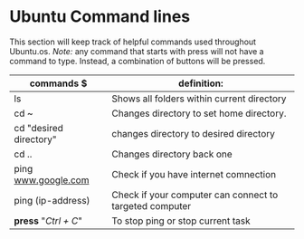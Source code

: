 # Ubuntu Command lines

This section will keep track of helpful commands used throughout Ubuntu.os.
*Note:* any command that starts with press will not have a command to type. Instead, a combination of buttons will be pressed.

|                commands  $                   |                           definition:                              |
|----------------------------------------------|--------------------------------------------------------------------|
|  ls                                          |    Shows all folders within current directory                      |
|  cd ~                                        |    Changes directory to set home directory.                        |
|  cd "desired directory"                      |    changes directory to desired directory                          |
|  cd ..                                       |    Changes directory back one                                      |
|  ping www.google.com                         |    Check if you have internet comnection      |
|  ping (ip-address)                           |    Check if your computer can connect to targeted computer         |
|  **press** "*Ctrl + C*"                    |    To stop ping or stop current task                               |
